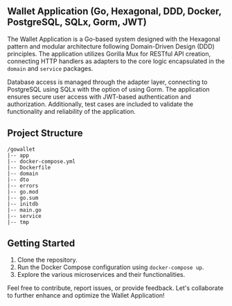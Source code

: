 ## Wallet Application (Go, Hexagonal, DDD, Docker, PostgreSQL, SQLx, Gorm, JWT)

The Wallet Application is a Go-based system designed with the Hexagonal pattern and modular architecture following Domain-Driven Design (DDD) principles. The application utilizes Gorilla Mux for RESTful API creation, connecting HTTP handlers as adapters to the core logic encapsulated in the `domain` and `service` packages.

Database access is managed through the adapter layer, connecting to PostgreSQL using SQLx with the option of using Gorm. The application ensures secure user access with JWT-based authentication and authorization. Additionally, test cases are included to validate the functionality and reliability of the application.

## Project Structure
```plaintext
/gowallet
|-- app
|-- docker-compose.yml
|-- Dockerfile
|-- domain
|-- dto
|-- errors
|-- go.mod
|-- go.sum
|-- initdb
|-- main.go
|-- service
|-- tmp
```

## Getting Started
1. Clone the repository.
2. Run the Docker Compose configuration using `docker-compose up`.
3. Explore the various microservices and their functionalities.

Feel free to contribute, report issues, or provide feedback. Let's collaborate to further enhance and optimize the Wallet Application!
